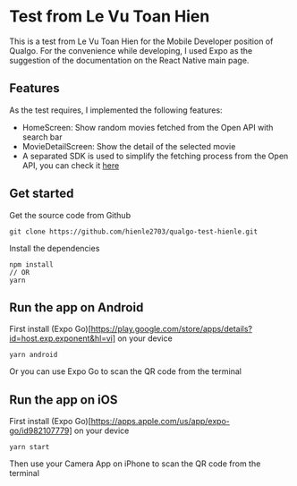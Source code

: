 # Test from Le Vu Toan Hien

This is a test from Le Vu Toan Hien for the Mobile Developer position of Qualgo.
For the convenience while developing, I used Expo as the suggestion of the documentation on the React Native main page.

## Features
As the test requires, I implemented the following features:
- HomeScreen: Show random movies fetched from the Open API with search bar
- MovieDetailScreen: Show the detail of the selected movie
- A separated SDK is used to simplify the fetching process from the Open API, you can check it [here](https://www.npmjs.com/package/qualgo-network-sdk?activeTab=readme)

## Get started

Get the source code from Github

```
git clone https://github.com/hienle2703/qualgo-test-hienle.git
```

Install the dependencies

```
npm install
// OR
yarn
```

## Run the app on Android

First install (Expo Go)[https://play.google.com/store/apps/details?id=host.exp.exponent&hl=vi] on your device

```
yarn android
```

Or you can use Expo Go to scan the QR code from the terminal

## Run the app on iOS

First install (Expo Go)[https://apps.apple.com/us/app/expo-go/id982107779] on your device

```
yarn start
```

Then use your Camera App on iPhone to scan the QR code from the terminal